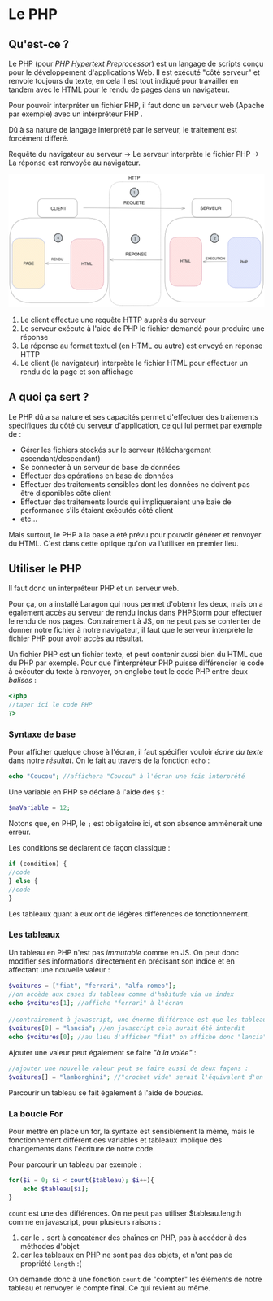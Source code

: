 # Le PHP

## Qu'est-ce ?

Le PHP (pour _PHP Hypertext Preprocessor_) est un langage de scripts conçu pour le développement d'applications Web.
Il est exécuté "côté serveur" et renvoie toujours du texte, en cela il est tout indiqué pour travailler en tandem avec le HTML pour le rendu de pages dans un navigateur.

Pour pouvoir interpréter un fichier PHP, il faut donc un serveur web (Apache par exemple) avec un intérpréteur PHP .

Dû à sa nature de langage interprété par le serveur, le traitement est forcément différé.

Requête du navigateur au serveur -> Le serveur interprète le fichier PHP -> La réponse est renvoyée au navigateur.

![Schema d'architecture d'une application web](schemaPhp.svg)

1. Le client effectue une requête HTTP auprès du serveur
2. Le serveur exécute à l'aide de PHP le fichier demandé pour produire une réponse
3. La réponse au format textuel (en HTML ou autre) est envoyé en réponse HTTP
4. Le client (le navigateur) interprète le fichier HTML pour effectuer un rendu de la page et son affichage

## A quoi ça sert ?

Le PHP dû a sa nature et ses capacités permet d'effectuer des traitements spécifiques du côté du serveur d'application, ce qui lui permet par exemple de :

- Gérer les fichiers stockés sur le serveur (téléchargement ascendant/descendant)
- Se connecter à un serveur de base de données
- Effectuer des opérations en base de données
- Effectuer des traitements sensibles dont les données ne doivent pas être disponibles côté client 
- Effectuer des traitements lourds qui impliqueraient une baie de performance s'ils étaient exécutés côté client
- etc...

Mais surtout, le PHP à la base a été prévu pour pouvoir générer et renvoyer du HTML. C'est dans cette optique qu'on va l'utiliser en premier lieu.

## Utiliser le PHP

Il faut donc un interpréteur PHP et un serveur web.

Pour ça, on a installé Laragon qui nous permet d'obtenir les deux, mais on a également accès au serveur de rendu inclus dans PHPStorm pour effectuer le rendu de nos pages.
Contrairement à JS, on ne peut pas se contenter de donner notre fichier à notre navigateur, il faut que le serveur interprète le fichier PHP pour avoir accès au résultat. 

Un fichier PHP est un fichier texte, et peut contenir aussi bien du HTML que du PHP par exemple. Pour que l'interpréteur PHP puisse différencier le code à exécuter du texte à renvoyer, on englobe tout le code PHP entre deux _balises_ :

```php
<?php
//taper ici le code PHP
?>
```

### Syntaxe de base

Pour afficher quelque chose à l'écran, il faut spécifier vouloir _écrire du texte_ dans notre _résultat_. On le fait au travers de la fonction `echo` :

```php
echo "Coucou"; //affichera "Coucou" à l'écran une fois interprété
```


Une variable en PHP se déclare à l'aide des `$` :

```php
$maVariable = 12;
```
Notons que, en PHP, le `;` est obligatoire ici, et son absence ammènerait une erreur.

Les conditions se déclarent de façon classique :

```php
if (condition) {
//code
} else {
//code
}
```

Les tableaux quant à eux ont de légères différences de fonctionnement.

### Les tableaux 

Un tableau en PHP n'est pas _immutable_ comme en JS. On peut donc modifier ses informations directement en précisant son indice et en affectant une nouvelle valeur :

```php 
$voitures = ["fiat", "ferrari", "alfa romeo"];
//on accède aux cases du tableau comme d'habitude via un index
echo $voitures[1]; //affiche "ferrari" à l'écran

//contrairement à javascript, une énorme différence est que les tableaux PHP sont mutables (modifiables) en place
$voitures[0] = "lancia"; //en javascript cela aurait été interdit
echo $voitures[0]; //au lieu d'afficher "fiat" on affiche donc "lancia"
```
Ajouter une valeur peut également se faire _"à la volée"_ :

```php
//ajouter une nouvelle valeur peut se faire aussi de deux façons :
$voitures[] = "lamborghini"; //"crochet vide" serait l'équivalent d'un push : on ajoute la valeur à la fin du tableau
```

Parcourir un tableau se fait également à l'aide de _boucles_.

### La boucle For

Pour mettre en place un for, la syntaxe est sensiblement la même, mais le fonctionnement différent des variables et tableaux implique des changements dans l'écriture de notre code.

Pour parcourir un tableau par exemple : 

```php
for($i = 0; $i < count($tableau); $i++){
    echo $tableau[$i];
}
```

`count` est une des différences. On ne peut pas utiliser $tableau.length comme en javascript, pour plusieurs raisons :

1. car le `.` sert à concaténer des chaînes en PHP, pas à accéder à des méthodes d'objet
2. car les tableaux en PHP ne sont pas des objets, et n'ont pas de propriété `length` :(

On demande donc à une fonction `count` de "compter" les éléments de notre tableau et renvoyer le compte final. Ce qui revient au même.